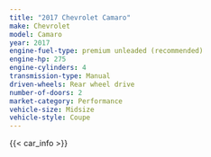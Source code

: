 ```yaml
---
title: "2017 Chevrolet Camaro"
make: Chevrolet
model: Camaro
year: 2017
engine-fuel-type: premium unleaded (recommended)
engine-hp: 275
engine-cylinders: 4
transmission-type: Manual
driven-wheels: Rear wheel drive
number-of-doors: 2
market-category: Performance
vehicle-size: Midsize
vehicle-style: Coupe
---
```


{{< car_info >}}
